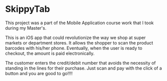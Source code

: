 SkippyTab
=========

This project was a part of the Mobile Application course work that I took during my Master's.  

This is an iOS app that could revolutionize the way we shop at super markets or department stores. It allows the shopper to scan the product barcodes with his/her phone. Eventually, when the user is ready to checkout, the amount is paid electronically.

The customer enters the credit/debit number that avoids the necessity of standing in the lines for their purchase. Just scan and pay with the click of a button and you are good to go!!!!
